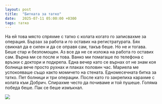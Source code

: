 ```yaml
---
layout: post
title:  "Битката за татко"
date:   2025-07-11 05:00:00 +0300
tags: татко
---
```

На ей това място спряхме с татко с колата когато го записвахме за операция. 
Бързах за работа и го оставих на регистратурата. 
Бях свикнал да е силен и да се оправя сам, такъв беше. Но не и тогава. 
Беше стар и безпомощен. Аз все да не се изложа на работа го оставих сам. 
Върна ми се после и това. Ванко ми помагаше по телефона с връзки с доктори и подкрепа.
Една вечер като се върнах от не знам коя болница вече просто рухнах и плаках половин час.
Мариела ме успокояваше също както момичето на стената.
Едномесечната битка за татко. Пет болници и три операции.
После като го закрепиха карахме с колата към Добрич. 
Спирахме често да почиваме и той пушеше. Голяма победа беше. Пак се беше измъкнал.

![](https://lh3.googleusercontent.com/pw/AP1GczM9a3fA5fsmmt-bhdfbdRwutPGR2ZzcWKKxNiZ7rFwEt6ycH8t2uuOclgnDvw055geHG8OyRdBG3Me6U-Oxjg_0HtKtICW014Q0binOa0AIzvqHrTEY2lJNB_2g4ZXrUSWMOxPjlEn4paNLSACbDA1QB4UCvG7DG0iSDR7K5YGlhvu2x274U7Oy4VMbrLEBDBwQPym6-4j91kMK4FY0e5hVGxw6vfmFHPjM1DcQG2ckPY57PSTC6iYOk4aHy0OESwBsuXH4lbw-gpCXYyXQcF7a5AhgB0PH8tUMBQXPlhamaAlqRBi0LbYu37eyBfQ7G7Sb7YHDK_KjmhkZKxFahK4wIyiAvevSgf46EqRT7TRPCa7ghdq991JL5QrQoMYN76tAM6ToNrq0SYOhqJ50ZXXimCkvVzhVkyVsJJLbazxK5PfcqhsLiE02F01qtDkKe3cpDmZZ21lrHFh-7pgpnRKMglONc13M6uGs3KX9_aMggRGvkzWVGR8qbm3hKRG7xstg2QFYSm6uAnlF9Ng2KhQQA5nSuOLEgK00paWJSr6l6gwRilzF05N3QaE274M5tot43zC2cdocJDwZwCCgwyInE1bkeKNqUJtKjZnNQaCmlwu0XE1a-g9r_9Z9fu5ZL1cRl8GYbqu5-gw055A0_6ZjgqkndHEVhr_YeFrC3jLaFWk7979OUaUsJwst51dawX4SRsywTX-Nc1Vr7S7F_p4LD48_MQe0Ob3SnjmrEKRnFwCCIs0Q6VUbG1BP4T02xu_lMA1w5E9cLfTHKFrbYDm2xRJhsEKb7XnpbIQxfIJg1LRN9lT5ur149QMSYiXMIDqSDgo2FEQpvJhiVMYf0eWIg_itKfof2Q9r0mWkGIjR8vtbPsg_cs9rjOUlacnczitchgRh3C2_eAcu8nXUD4JeYxqaDhPj45UEK_RxlGXJUFyIjYyXjJM9=w520-h390-no?authuser=0)
